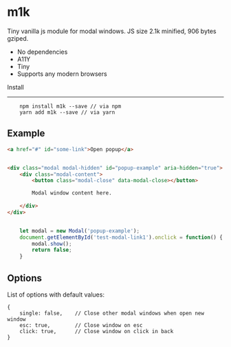 m1k
============

Tiny vanilla js module for modal windows. JS size 2.1k minified, 906 bytes gziped.


* No dependencies 
* A11Y
* Tiny
* Supports any modern browsers

Install
__________

```
    npm install m1k --save // via npm
    yarn add m1k --save // via yarn
```

Example
----------


```html
<a href="#" id="some-link">Open popup</a>


<div class="modal modal-hidden" id="popup-example" aria-hidden="true">
    <div class="modal-content">
        <button class="modal-close" data-modal-close></button>

        Modal window content here.
        
    </div>
</div>
```

```javascript

    let modal = new Modal('popup-example');
    document.getElementById('test-modal-link1').onclick = function() {
        modal.show();
        return false;
    }

```

Options
--------

List of options with default values:
```
{
    single: false,    // Close other modal windows when open new window
    esc: true,        // Close window on esc
    click: true,      // Close window on click in back
}
```
